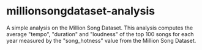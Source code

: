 # millionsongdataset-analysis
A simple analysis on the Million Song Dataset. This analysis computes the average "tempo", "duration" and "loudness" of the top 100 songs for each year measured by the "song_hotness" value from the Million Song Dataset. 
